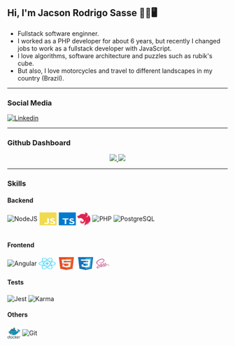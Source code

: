 ## Hi, I'm Jacson Rodrigo Sasse 🤙🏼🖥️

* Fullstack software enginner.
* I worked as a PHP developer for about 6 years, but recently I changed jobs to work as a fullstack developer with JavaScript.
* I love algorithms, software architecture and puzzles such as rubik's cube.
* But also, I love motorcycles and travel to different landscapes in my country (Brazil).

<hr>

### Social Media

[![Linkedin](https://img.shields.io/badge/LinkedIn-0077B5?style=for-the-badge&logo=linkedin&logoColor=white)](https://www.linkedin.com/in/jacson-rodrigo-sasse-1a9742143)

<hr>

### Github Dashboard

<div align="center">
  <a href="https://github.com/jacsonrsasse">
    <img height="180em" src="https://github-readme-stats.vercel.app/api?username=jacsonrsasse&show_icons=true&theme=dark&include_all_commits=true&count_private=true&locale=pt-br&hide=contribs,stars"/>
    <img height="180em" src="https://github-readme-stats.vercel.app/api/top-langs/?username=jacsonrsasse&layout=compact&langs_count=7&theme=dark&locale=pt-br"/>
  </a>
</div>

<hr>

### Skills

#### Backend
<div style="display: inline_block">
  <img align="center" alt="NodeJS" height="30" width="40" src="https://cdn.jsdelivr.net/gh/devicons/devicon/icons/nodejs/nodejs-original.svg" />
  <img align="center" alt="Javascript" height="30" width="40" src="https://raw.githubusercontent.com/devicons/devicon/master/icons/javascript/javascript-plain.svg" />
  <img align="center" alt="Typescript" height="30" width="40" src="https://raw.githubusercontent.com/devicons/devicon/master/icons/typescript/typescript-plain.svg" />
  <img align="center" alt="NestJS" src="https://raw.githubusercontent.com/devicons/devicon/master/icons/nestjs/nestjs-plain.svg" width="30" height="30"/>
  
  <img align="center" alt="PHP" height="30" width="40" src="https://cdn.jsdelivr.net/gh/devicons/devicon/icons/php/php-original.svg" />
  <img align="center" alt="PostgreSQL" height="30" width="40" src="https://cdn.jsdelivr.net/gh/devicons/devicon/icons/postgresql/postgresql-original.svg" />
</div> <br>

#### Frontend
<div style="display: inline_block">
  <img align="center" alt="Angular" height="30" width="40" src="https://angular.io/assets/images/logos/angular/angular.svg" />
  <img align="center" alt="React" height="30" width="40" src="https://raw.githubusercontent.com/devicons/devicon/master/icons/react/react-original.svg" />
  <img align="center" alt="HTML" height="30" width="40" src="https://raw.githubusercontent.com/devicons/devicon/master/icons/html5/html5-original.svg" />
  <img align="center" alt="CSS" height="30" width="40" src="https://raw.githubusercontent.com/devicons/devicon/master/icons/css3/css3-original.svg" />
  <img align="center" alt="SASS" src="https://raw.githubusercontent.com/devicons/devicon/master/icons/sass/sass-original.svg" alt="sass" width="30" height="30"/>
</div>

#### Tests
<div style="display: inline_block">
  <img align="center" alt="Jest" src="https://www.vectorlogo.zone/logos/jestjsio/jestjsio-icon.svg" alt="jest" width="30" height="30"/>
  <img align="center" alt="Karma" src="https://raw.githubusercontent.com/detain/svg-logos/780f25886640cef088af994181646db2f6b1a3f8/svg/karma.svg" width="30" height="30"/>
</div>

#### Others
<div style="display: inline_block">
  <img align="center" alt="Docker" src="https://raw.githubusercontent.com/devicons/devicon/master/icons/docker/docker-original-wordmark.svg" width="30" height="30" />
  <img align="center" alt="Git" src="https://www.vectorlogo.zone/logos/git-scm/git-scm-icon.svg" width="30" height="30" />
</div>

<!--- https://github.com/anuraghazra/github-readme-stats >
